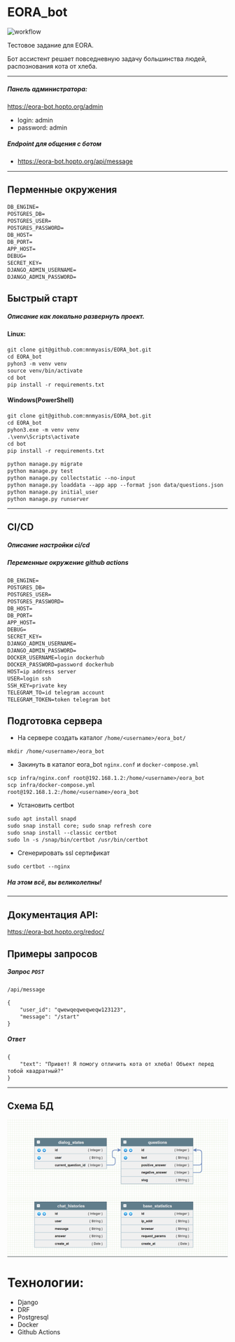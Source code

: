 # EORA_bot
![workflow](https://github.com/mnmyasis/EORA_bot/actions/workflows/main.yml/badge.svg)

Тестовое задание для EORA.

Бот ассистент решает повседневную задачу большинства людей,
распознования кота от хлеба.


***


##### Панель администратора:
https://eora-bot.hopto.org/admin

- login: admin
- password: admin

##### Endpoint для общения с ботом
- https://eora-bot.hopto.org/api/message


***


## Перменные окружения

```
DB_ENGINE=
POSTGRES_DB=
POSTGRES_USER=
POSTGRES_PASSWORD=
DB_HOST=
DB_PORT=
APP_HOST=
DEBUG=
SECRET_KEY=
DJANGO_ADMIN_USERNAME=
DJANGO_ADMIN_PASSWORD=
```

## Быстрый старт
##### Описание как локально развернуть проект.


#### Linux:
```
git clone git@github.com:mnmyasis/EORA_bot.git
cd EORA_bot
pyhon3 -m venv venv
source venv/bin/activate
cd bot
pip install -r requirements.txt
```
#### Windows(PowerShell)
```
git clone git@github.com:mnmyasis/EORA_bot.git
cd EORA_bot
pyhon3.exe -m venv venv
.\venv\Scripts\activate
cd bot
pip install -r requirements.txt
```

```
python manage.py migrate
python manage.py test
python manage.py collectstatic --no-input
python manage.py loaddata --app app --format json data/questions.json
python manage.py initial_user
python manage.py runserver
```


***


## CI/CD
##### Описание настройки ci/cd
##### Переменные окружение github actions
```
DB_ENGINE=
POSTGRES_DB=
POSTGRES_USER=
POSTGRES_PASSWORD=
DB_HOST=
DB_PORT=
APP_HOST=
DEBUG=
SECRET_KEY=
DJANGO_ADMIN_USERNAME=
DJANGO_ADMIN_PASSWORD=
DOCKER_USERNAME=login dockerhub
DOCKER_PASSWORD=password dockerhub
HOST=ip address server
USER=login ssh
SSH_KEY=private key
TELEGRAM_TO=id telegram account
TELEGRAM_TOKEN=token telegram bot
```
## Подготовка сервера

- На сервере создать каталог `/home/<username>/eora_bot/`
```
mkdir /home/<username>/eora_bot
```

- Закинуть в каталог eora_bot `nginx.conf` и `docker-compose.yml`
```
scp infra/nginx.conf root@192.168.1.2:/home/<username>/eora_bot
scp infra/docker-compose.yml root@192.168.1.2:/home/<username>/eora_bot
```

- Установить certbot
```
sudo apt install snapd
sudo snap install core; sudo snap refresh core
sudo snap install --classic certbot
sudo ln -s /snap/bin/certbot /usr/bin/certbot 
```

- Сгенерировать ssl сертификат
```
sudo certbot --nginx 
```

##### На этом всё, вы великолепны!

***


## Документация API:
https://eora-bot.hopto.org/redoc/


## Примеры запросов

##### Запрос `POST`
```
/api/message
```
```
{
    "user_id": "qwewqeqweqweqw123123",
    "message": "/start"
}
```
##### Ответ
```
{
    "text": "Привет! Я помогу отличить кота от хлеба! Объект перед тобой квадратный?"
}
```


***


## Схема БД


![db](database_image/db.png)


# Технологии:
- Django
- DRF
- Postgresql
- Docker
- Github Actions
